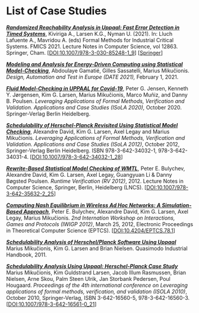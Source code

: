# List of Case Studies

_**[Randomized Reachability Analysis in Uppaal: Fast Error Detection in Timed Systems](RandomizedReachability2021)**_, Kiviriga A., Larsen K.G., Nyman U. (2021). In: Lluch Lafuente A., Mavridou A. (eds) Formal Methods for Industrial Critical Systems. FMICS 2021. Lecture Notes in Computer Science, vol 12863. Springer, Cham. [[DOI:10.1007/978-3-030-85248-1_9](https://doi.org/10.1007/978-3-030-85248-1_9)] [[Springer](https://link.springer.com/chapter/10.1007/978-3-030-85248-1_9)]

_**[Modeling and Analysis for Energy-Driven Computing using Statistical Model-Checking](EnergyNeutrality)**_,
Abdoulaye Gamatié, Gilles Sassatelli, Marius Mikučionis. *Design, Automation and Test in Europe (DATE 2021),* February 1, 2021.

_**[Fluid Model-Checking in UPPAAL for Covid-19](Covid-19)**_,
Peter G. Jensen, Kenneth Y. Jørgensen, Kim G. Larsen, Marius Mikučionis, Marco Muñiz, and Danny B. Poulsen. *Leveraging Applications of Formal Methods, Verification and Validation. Applications and Case Studies (ISoLA 2020),* October 2020. Springer-Verlag Berlin Heidelberg.

_**[Schedulability of Herschel-Planck Revisited Using Statistical Model Checking](HerschelPlanck2012)**_,
Alexandre David, Kim G. Larsen, Axel Legay and Marius Mikučionis. *Leveraging Applications of Formal Methods, Verification and Validation. Applications and Case Studies (ISoLA 2012)*, October 2012, Springer-Verlag Berlin Heidelberg. ISBN 978-3-642-34032-1, 978-3-642-34031-4. [[DOI:10.1007/978-3-642-34032-1_28](https://doi.org/10.1007/978-3-642-34032-1_28)]

_**[Rewrite-Based Statistical Model Checking of WMTL](CSMA-CA-RV2012)**_,
Peter E. Bulychev, Alexandre David, Kim G. Larsen, Axel Legay, Guangyuan Li & Danny Bøgsted Poulsen. *Runtime Verification (RV 2012)*, 2012. Lecture Notes in Computer Science, Springer, Berlin, Heidelberg (LNCS). [[DOI:10.1007/978-3-642-35632-2_25](https://doi.org/10.1007/978-3-642-35632-2_25)]

_**[Computing Nash Equilibrium in Wireless Ad Hoc Networks: A Simulation-Based Approach](CSMA-CA-IWIGP2012)**_,
Peter E. Bulychev, Alexandre David, Kim G. Larsen, Axel Legay, Marius Mikučionis. *2nd Internation Workshop on Interactions, Games and Protocols (IWIGP 2012)*, March 25, 2012, Electronic Proceedings in Theoretical Computer Science (EPTCS). [[DOI:10.4204/EPTCS.78.1](https://doi.org/10.4204/EPTCS.78.1)]

_**[Schedulability Analysis of Herschel/Planck Software Using Uppaal](HerschelPlanck2011)**_
Marius Mikučionis, Kim G. Larsen and Brian Nielsen. Quasimodo Industrial Handbook, 2011.

_**[Schedulability Analysis Using Uppaal: Herschel-Planck Case Study](HerschelPlanck2010)**_
Marius Mikučionis, Kim Guldstrand Larsen, Jacob Illum Rasmussen, Brian Nielsen, Arne Skou, Palm Steen Ulrik, Jan Storbank Pedersen, Poul Hougaard. _Proceedings of the 4th international conference on Leveraging applications of formal methods, verification, and validation (ISOLA 2010)_, October 2010, Springer-Verlag, ISBN 3-642-16560-5, 978-3-642-16560-3. [[DOI:10.1007/978-3-642-16561-0_21](https://doi.org/10.1007/978-3-642-16561-0_21)]
